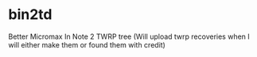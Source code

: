 # bin2td
Better Micromax In Note 2 TWRP tree
(Will upload twrp recoveries when I will either make them or found them with credit)
